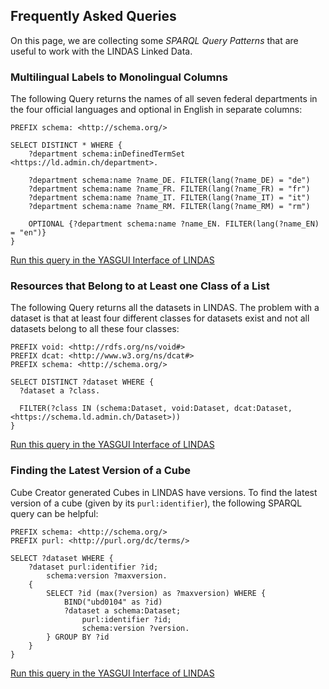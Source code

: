 ## Frequently Asked Queries

On this page, we are collecting some *SPARQL Query Patterns* that are useful to work with the LINDAS Linked Data.

### Multilingual Labels to Monolingual Columns

The following Query returns the names of all seven federal departments in the four official languages and optional in English in separate columns:

```sparql
PREFIX schema: <http://schema.org/>

SELECT DISTINCT * WHERE {
    ?department schema:inDefinedTermSet <https://ld.admin.ch/department>.

    ?department schema:name ?name_DE. FILTER(lang(?name_DE) = "de")
    ?department schema:name ?name_FR. FILTER(lang(?name_FR) = "fr")
    ?department schema:name ?name_IT. FILTER(lang(?name_IT) = "it")
    ?department schema:name ?name_RM. FILTER(lang(?name_RM) = "rm")
    
    OPTIONAL {?department schema:name ?name_EN. FILTER(lang(?name_EN) = "en")}
}
```
[Run this query in the YASGUI Interface of LINDAS](https://ld.admin.ch/sparql/#query=PREFIX%20schema%3A%20%3Chttp%3A%2F%2Fschema.org%2F%3E%0A%0ASELECT%20DISTINCT%20*%20WHERE%20%7B%0A%20%20%20%20%3Fdepartment%20schema%3AinDefinedTermSet%20%3Chttps%3A%2F%2Fld.admin.ch%2Fdepartment%3E.%0A%0A%20%20%20%20%3Fdepartment%20schema%3Aname%20%3Fname_DE.%20FILTER(lang(%3Fname_DE)%20%3D%20%22de%22)%0A%20%20%20%20%3Fdepartment%20schema%3Aname%20%3Fname_FR.%20FILTER(lang(%3Fname_FR)%20%3D%20%22fr%22)%0A%20%20%20%20%3Fdepartment%20schema%3Aname%20%3Fname_IT.%20FILTER(lang(%3Fname_IT)%20%3D%20%22it%22)%0A%20%20%20%20%3Fdepartment%20schema%3Aname%20%3Fname_RM.%20FILTER(lang(%3Fname_RM)%20%3D%20%22rm%22)%0A%20%20%09%0A%20%20%09OPTIONAL%20%7B%3Fdepartment%20schema%3Aname%20%3Fname_EN.%20FILTER(lang(%3Fname_EN)%20%3D%20%22en%22)%7D%0A%7D&endpoint=https%3A%2F%2Fld.admin.ch%2Fquery&requestMethod=POST&tabTitle=Query%201&headers=%7B%7D&contentTypeConstruct=text%2Fturtle&contentTypeSelect=application%2Fsparql-results%2Bjson&outputFormat=table)


### Resources that Belong to at Least one Class of a List

The following Query returns all the datasets in LINDAS. The problem with a dataset is that at least four different classes for datasets exist and not all datasets belong to all these four classes:

```sparql
PREFIX void: <http://rdfs.org/ns/void#>
PREFIX dcat: <http://www.w3.org/ns/dcat#>
PREFIX schema: <http://schema.org/>

SELECT DISTINCT ?dataset WHERE {
  ?dataset a ?class.
  
  FILTER(?class IN (schema:Dataset, void:Dataset, dcat:Dataset, <https://schema.ld.admin.ch/Dataset>))
}
```
[Run this query in the YASGUI Interface of LINDAS](https://ld.admin.ch/sparql/#query=PREFIX%20void%3A%20%3Chttp%3A%2F%2Frdfs.org%2Fns%2Fvoid%23%3E%0APREFIX%20dcat%3A%20%3Chttp%3A%2F%2Fwww.w3.org%2Fns%2Fdcat%23%3E%0APREFIX%20schema%3A%20%3Chttp%3A%2F%2Fschema.org%2F%3E%0A%0ASELECT%20DISTINCT%20%3Fdataset%20WHERE%20%7B%0A%20%20%3Fdataset%20a%20%3Fclass.%0A%20%20%0A%20%20FILTER(%3Fclass%20IN%20(schema%3ADataset%2C%20void%3ADataset%2C%20dcat%3ADataset%2C%20%3Chttps%3A%2F%2Fschema.ld.admin.ch%2FDataset%3E))%0A%7D&endpoint=https%3A%2F%2Fld.admin.ch%2Fquery&requestMethod=POST&tabTitle=Query%202&headers=%7B%7D&contentTypeConstruct=application%2Fn-triples%2C*%2F*%3Bq%3D0.9&contentTypeSelect=application%2Fsparql-results%2Bjson%2C*%2F*%3Bq%3D0.9&outputFormat=table)


### Finding the Latest Version of a Cube

Cube Creator generated Cubes in LINDAS have versions. To find the latest version of a cube (given by its `purl:identifier`), the following SPARQL query can be helpful:

```sparql
PREFIX schema: <http://schema.org/>
PREFIX purl: <http://purl.org/dc/terms/>

SELECT ?dataset WHERE {
    ?dataset purl:identifier ?id;
        schema:version ?maxversion.
    {
        SELECT ?id (max(?version) as ?maxversion) WHERE {
            BIND("ubd0104" as ?id)
            ?dataset a schema:Dataset;
                purl:identifier ?id;
                schema:version ?version.
        } GROUP BY ?id
    }
}
```

[Run this query in the YASGUI Interface of LINDAS](https://ld.admin.ch/sparql/#query=PREFIX%20schema%3A%20%3Chttp%3A%2F%2Fschema.org%2F%3E%0APREFIX%20purl%3A%20%3Chttp%3A%2F%2Fpurl.org%2Fdc%2Fterms%2F%3E%0A%0ASELECT%20%3Fdataset%20WHERE%20%7B%0A%20%20%20%20%3Fdataset%20purl%3Aidentifier%20%3Fid%3B%0A%20%20%20%20%20%20%20%20schema%3Aversion%20%3Fmaxversion.%0A%20%20%20%20%7B%0A%20%20%20%20%20%20%20%20SELECT%20%3Fid%20(max(%3Fversion)%20as%20%3Fmaxversion)%20WHERE%20%7B%0A%20%20%20%20%20%20%20%20%20%20%20%20BIND(%22ubd0104%22%20as%20%3Fid)%0A%20%20%20%20%20%20%20%20%20%20%20%20%3Fdataset%20a%20schema%3ADataset%3B%0A%20%20%20%20%20%20%20%20%20%20%20%20%20%20%20%20purl%3Aidentifier%20%3Fid%3B%0A%20%20%20%20%20%20%20%20%20%20%20%20%20%20%20%20schema%3Aversion%20%3Fversion.%0A%20%20%20%20%20%20%20%20%7D%20GROUP%20BY%20%3Fid%0A%20%20%20%20%7D%0A%7D&endpoint=https%3A%2F%2Fld.admin.ch%2Fquery&requestMethod=POST&tabTitle=Query%202&headers=%7B%7D&contentTypeConstruct=application%2Fn-triples%2C*%2F*%3Bq%3D0.9&contentTypeSelect=application%2Fsparql-results%2Bjson%2C*%2F*%3Bq%3D0.9&outputFormat=table)
